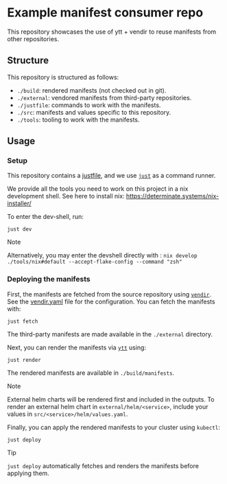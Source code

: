 # Example manifest consumer repo

This repository showcases the use of ytt + vendir to reuse manifests from other repositories.

## Structure

This repository is structured as follows:

- `./build`: rendered manifests (not checked out in git).
- `./external`: vendored manifests from third-party repositories.
- `./justfile`: commands to work with the manifests.
- `./src`: manifests and values specific to this repository.
- `./tools`: tooling to work with the manifests.

## Usage

### Setup

This repository contains a [justfile](./justfile), and we use [`just`](https://github.com/casey/just) as a command runner.

We provide all the tools you need to work on this project in a nix development shell.
See here to install nix: https://determinate.systems/nix-installer/

To enter the dev-shell, run:

```shell
just dev
```

> [!NOTE]
> Alternatively, you may enter the devshell directly with :
> `nix develop ./tools/nix#default --accept-flake-config --command "zsh"`


### Deploying the manifests

First, the manifests are fetched from the source repository using [`vendir`](https://carvel.dev/vendir).
See the [vendir.yaml](./external/vendir.yaml) file for the configuration. You can fetch the manifests with:

```shell
just fetch
```

The third-party manifests are made available in the `./external` directory.

Next, you can render the manifests via [`ytt`](https://carvel.dev/ytt) using:

```shell
just render
```

The rendered manifests are available in `./build/manifests`.

> [!NOTE]
> External helm charts will be rendered first and included in the outputs.
> To render an external helm chart in `external/helm/<service>`, include your values in `src/<service>/helm/values.yaml`.

Finally, you can apply the rendered manifests to your cluster using `kubectl`:

```shell
just deploy
```

> [!TIP]
> `just deploy` automatically fetches and renders the manifests before applying them.
